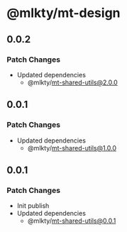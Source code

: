 # @mlkty/mt-design

## 0.0.2

### Patch Changes

- Updated dependencies
  - @mlkty/mt-shared-utils@2.0.0

## 0.0.1

### Patch Changes

- Updated dependencies
  - @mlkty/mt-shared-utils@1.0.0

## 0.0.1

### Patch Changes

- Init publish
- Updated dependencies
  - @mlkty/mt-shared-utils@0.0.1

